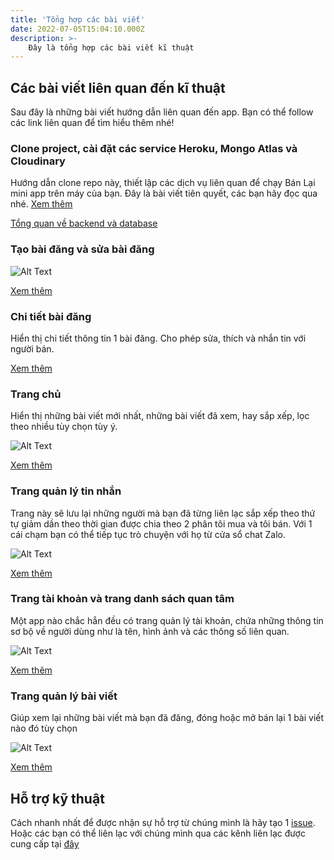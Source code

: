 ```yaml
---
title: 'Tổng hợp các bài viết'
date: 2022-07-05T15:04:10.000Z
description: >-
    Đây là tổng hợp các bài viết kĩ thuật
---
```

## Các bài viết liên quan đến kĩ thuật
Sau đây là những bài viết hướng dẫn liên quan đến app. Bạn có thể follow các link liên quan để tìm hiểu thêm nhé!

### Clone project, cài đặt các service Heroku, Mongo Atlas và Cloudinary
Hướng dẫn clone repo này, thiết lập các dịch vụ liên quan để chạy Bán Lại mini app trên máy của bạn. Đây là bài viết tiên quyết, các bạn hãy đọc qua nhé. [Xem thêm](https://scintillating-haupia-01fe5d.netlify.app/post/setting-up-tutorial/)

[Tổng quan về backend và database](https://scintillating-haupia-01fe5d.netlify.app/post/database-schema)
### Tạo bài đăng và sửa bài đăng
![Alt Text](https://scintillating-haupia-01fe5d.netlify.app/img/create.gif)

[Xem thêm](https://scintillating-haupia-01fe5d.netlify.app/post/create-post-tutorial/)

### Chi tiết bài đăng
Hiển thị chi tiết thông tin 1 bài đăng. Cho phép sửa, thích và nhắn tin với người bán.

[Xem thêm](https://scintillating-haupia-01fe5d.netlify.app/post/post-details-tutorial/)

### Trang chủ
Hiển thị những bài viết mới nhất, những bài viết đã xem, hay sắp xếp, lọc theo nhiều tùy chọn tùy ý.

![Alt Text](https://scintillating-haupia-01fe5d.netlify.app/img/home.gif)

[Xem thêm](https://scintillating-haupia-01fe5d.netlify.app/post/home-page-tutorial/)

### Trang quản lý tin nhắn
Trang này sẽ lưu lại những người mà bạn đã từng liên lạc sắp xếp theo thứ tự giảm dần theo thời gian được chia theo 2 phân tôi mua và tôi bán. Với 1 cái chạm bạn có thể tiếp tục trò chuyện với họ từ cửa sổ chat Zalo.

![Alt Text](https://scintillating-haupia-01fe5d.netlify.app/img/messages.gif)

[Xem thêm](https://scintillating-haupia-01fe5d.netlify.app/post/message-page-tutorial/)

### Trang tài khoản và trang danh sách quan tâm
Một app nào chắc hẳn đều có trang quản lý tài khoản, chứa những thông tin sơ bộ về người dùng như là tên, hình ảnh và các thông số liên quan.

![Alt Text](https://scintillating-haupia-01fe5d.netlify.app/img/account.gif)

[Xem thêm](https://scintillating-haupia-01fe5d.netlify.app/post/account-page-tutorial/)

### Trang quản lý bài viết
Giúp xem lại những bài viết mà bạn đã đăng, đóng hoặc mở bán lại 1 bài viết nào đó tùy chọn

![Alt Text](https://scintillating-haupia-01fe5d.netlify.app/img/manage-post.gif)

[Xem thêm](https://scintillating-haupia-01fe5d.netlify.app/post/manage-posts-page-tutorial/)

## Hỗ trợ kỹ thuật
Cách nhanh nhất để được nhận sự hỗ trợ từ chúng mình là hãy tạo 1 [issue](https://github.com/quynhdinh/BanLai/issues). Hoặc các bạn có thể liên lạc với chúng mình qua các kênh liên lạc được cung cấp tại [đây](https://scintillating-haupia-01fe5d.netlify.app/contact/) 